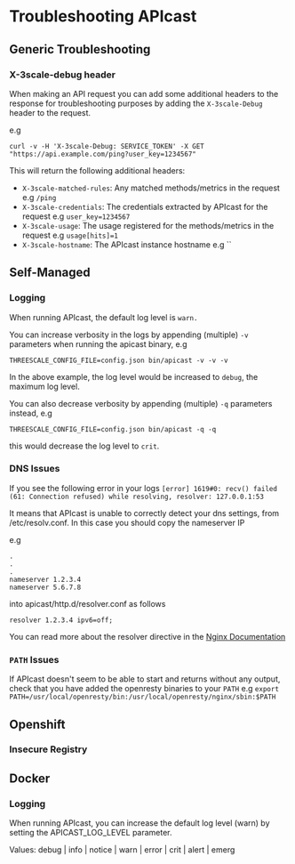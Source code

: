 # Troubleshooting APIcast

## Generic Troubleshooting

### X-3scale-debug header 

When making an API request you can add some additional headers to the response for troubleshooting purposes by adding the `X-3scale-Debug` header to the request. 

e.g 

`curl -v -H 'X-3scale-Debug: SERVICE_TOKEN' -X GET "https://api.example.com/ping?user_key=1234567"`

This will return the following additional headers:
- `X-3scale-matched-rules`: Any matched methods/metrics in the request e.g `/ping`
- `X-3scale-credentials`: The credentials extracted by APIcast for the request e.g `user_key=1234567`
- `X-3scale-usage`: The usage registered for the methods/metrics in the request e.g `usage[hits]=1`
- `X-3scale-hostname`: The APIcast instance hostname e.g ``

## Self-Managed

### Logging

When running APIcast, the default log level is `warn.` 

You can increase verbosity in the logs by appending (multiple) `-v` parameters when running the apicast binary, e.g 

`THREESCALE_CONFIG_FILE=config.json bin/apicast -v -v -v`

In the above example, the log level would be increased to `debug`, the maximum log level.

You can also decrease verbosity by appending (multiple) `-q` parameters instead, e.g 

`THREESCALE_CONFIG_FILE=config.json bin/apicast -q -q`

this would decrease the log level to `crit`.

### DNS Issues

If you see the following error in your logs `[error] 1619#0: recv() failed (61: Connection refused) while resolving, resolver: 127.0.0.1:53`

It means that APIcast is unable to correctly detect your dns settings, from /etc/resolv.conf. In this case you should copy the nameserver IP 

e.g 

```
.
.
.
nameserver 1.2.3.4
nameserver 5.6.7.8
```

into apicast/http.d/resolver.conf as follows

```
resolver 1.2.3.4 ipv6=off;
```

You can read more about the resolver directive in the [Nginx Documentation](https://nginx.org/en/docs/http/ngx_http_core_module.html#resolver)

### `PATH` Issues

If APIcast doesn't seem to be able to start and returns without any output, check that you have added the openresty binaries to your `PATH` e.g `export PATH=/usr/local/openresty/bin:/usr/local/openresty/nginx/sbin:$PATH`

## Openshift

### Insecure Registry

## Docker

### Logging

When running APIcast, you can increase the default log level (warn) by setting the APICAST_LOG_LEVEL parameter. 

Values: debug | info | notice | warn | error | crit | alert | emerg
